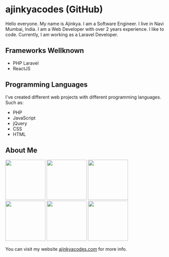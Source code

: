 # ajinkyacodes (GitHub)

Hello everyone. My name is Ajinkya. I am a Software Engineer. I live in Navi Mumbai, India. I am a Web Developer with over 2 years experience. I like to code. Currently, I am working as a Laravel Developer.

## Frameworks Wellknown
- PHP Laravel
- ReactJS

## Programming Languages

I've created different web projects with different programming languages. Such as:

- PHP
- JavaScript
- jQuery
- CSS
- HTML

## About Me

<a href="https://ajinkyacodes.com" target="_blank" title ="ajinkyacodes"><img src="https://www.ajinkyacodes.com/assets/default/apple.png" width="125"></a>
<a href="https://ajinkyacodes.com" target="_blank" title ="ajinkyacodes"><img src="https://www.ajinkyacodes.com/assets/default/wfh.png" width="125"></a>
<a href="https://ajinkyacodes.com" target="_blank" title ="ajinkyacodes"><img src="https://www.ajinkyacodes.com/assets/default/busy.png" width="125"></a>
<a href="https://ajinkyacodes.com" target="_blank" title ="ajinkyacodes"><img src="https://www.ajinkyacodes.com/assets/default/working-late.png" width="125"></a>
<a href="https://ajinkyacodes.com" target="_blank" title ="ajinkyacodes"><img src="https://www.ajinkyacodes.com/assets/default/good-week.png" width="125"></a>
<a href="https://open.spotify.com/user/apopnnv9jxb1ww9pxomlh6m59" target="_blank" title ="ajinkyacodes"><img src="https://www.ajinkyacodes.com/assets/default/music.gif" width="125"></a>

<p>You can visit my website <a href="https://ajinkyacodes.com" target="_blank">ajinkyacodes.com</a> for more info.</p>
